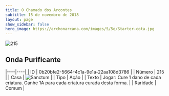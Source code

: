 ```yaml
---
title: O Chamado dos Arcontes
subtitle: 15 de novembro de 2018
layout: page
show_sidebar: false
hero_image: https://archonarcana.com/images/5/5e/Starter-cota.jpg
---
```


![215](https://cdn.keyforgegame.com/media/card_front/pt/341_215_RFRWH2MX953_pt.png)

## Onda Purificante

|----|----|
| ID | 0b20bfe2-5664-4c1a-9e1a-22aa108d3786 |
| Número | 215 |
| Casa | ![Sanctum](https://archonarcana.com/images/thumb/c/c7/Sanctum.png/22px-Sanctum.png "Santuário") |
| Tipo | Ação |
| Texto | Jogar: Cure 1 dano de cada criatura. Ganhe 1A para cada criatura curada desta forma. |
| Raridade | Comum |
